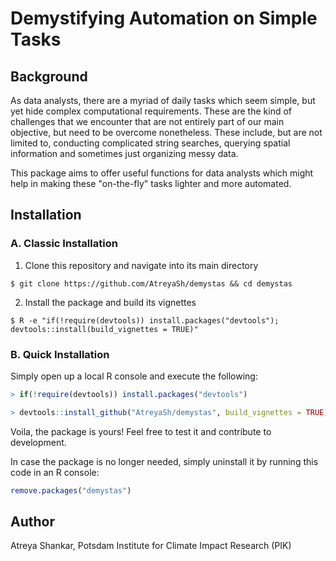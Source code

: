 # Demystifying Automation on Simple Tasks

## Background

As data analysts, there are a myriad of daily tasks which seem simple, but yet hide complex computational requirements. These are the kind of challenges that we encounter that are not entirely part of our main objective, but need to be overcome nonetheless. These include, but are not limited to, conducting complicated string searches, querying spatial information and sometimes just organizing messy data.

This package aims to offer useful functions for data analysts which might help in making these "on-the-fly" tasks lighter and more automated.

## Installation

### A. Classic Installation

1. Clone this repository and navigate into its main directory

```shell
$ git clone https://github.com/AtreyaSh/demystas && cd demystas
```
2. Install the package and build its vignettes

```shell
$ R -e "if(!require(devtools)) install.packages("devtools"); devtools::install(build_vignettes = TRUE)"
```
### B. Quick Installation

Simply open up a local R console and execute the following:

```r
> if(!require(devtools)) install.packages("devtools")

> devtools::install_github("AtreyaSh/demystas", build_vignettes = TRUE)
```

Voila, the package is yours! Feel free to test it and contribute to development.

In case the package is no longer needed, simply uninstall it by running this code in an R console:

```r
remove.packages("demystas")
```

## Author

Atreya Shankar, Potsdam Institute for Climate Impact Research (PIK)
